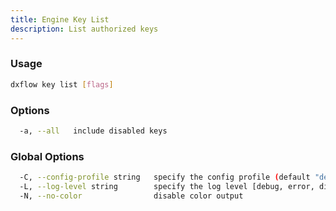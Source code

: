 ```yaml
---
title: Engine Key List 
description: List authorized keys
---
```


### Usage

```bash
dxflow key list [flags]
```

### Options

```bash
  -a, --all   include disabled keys
```

### Global Options

```bash
  -C, --config-profile string   specify the config profile (default "default")
  -L, --log-level string        specify the log level [debug, error, disabled] (default "disabled")
  -N, --no-color                disable color output
```

